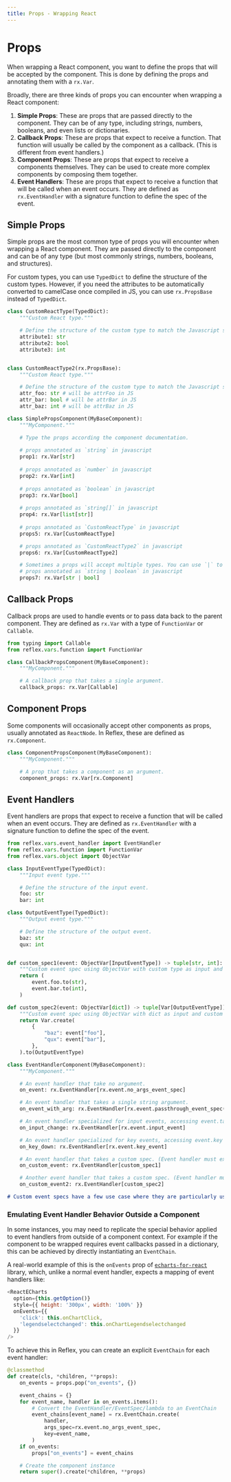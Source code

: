 ```yaml
---
title: Props - Wrapping React 
---
```


# Props

When wrapping a React component, you want to define the props that will be accepted by the component.
This is done by defining the props and annotating them with a `rx.Var`.

Broadly, there are three kinds of props you can encounter when wrapping a React component:
1. **Simple Props**: These are props that are passed directly to the component. They can be of any type, including strings, numbers, booleans, and even lists or dictionaries.
2. **Callback Props**: These are props that expect to receive a function. That function will usually be called by the component as a callback. (This is different from event handlers.)
3. **Component Props**: These are props that expect to receive a components themselves. They can be used to create more complex components by composing them together.
4. **Event Handlers**: These are props that expect to receive a function that will be called when an event occurs. They are defined as `rx.EventHandler` with a signature function to define the spec of the event.

## Simple Props

Simple props are the most common type of props you will encounter when wrapping a React component. They are passed directly to the component and can be of any type (but most commonly strings, numbers, booleans, and structures).

For custom types, you can use `TypedDict` to define the structure of the custom types. However, if you need the attributes to be automatically converted to camelCase once compiled in JS, you can use `rx.PropsBase` instead of `TypedDict`.

```python
class CustomReactType(TypedDict):
    """Custom React type."""

    # Define the structure of the custom type to match the Javascript structure.
    attribute1: str
    attribute2: bool
    attribute3: int


class CustomReactType2(rx.PropsBase):
    """Custom React type."""

    # Define the structure of the custom type to match the Javascript structure.
    attr_foo: str # will be attrFoo in JS
    attr_bar: bool # will be attrBar in JS
    attr_baz: int # will be attrBaz in JS

class SimplePropsComponent(MyBaseComponent):
    """MyComponent."""

    # Type the props according the component documentation.
    
    # props annotated as `string` in javascript
    prop1: rx.Var[str] 
    
    # props annotated as `number` in javascript
    prop2: rx.Var[int]
    
    # props annotated as `boolean` in javascript
    prop3: rx.Var[bool] 
    
    # props annotated as `string[]` in javascript
    prop4: rx.Var[list[str]] 
    
    # props annotated as `CustomReactType` in javascript
    props5: rx.Var[CustomReactType] 

    # props annotated as `CustomReactType2` in javascript
    props6: rx.Var[CustomReactType2]

    # Sometimes a props will accept multiple types. You can use `|` to specify the types.
    # props annotated as `string | boolean` in javascript
    props7: rx.Var[str | bool] 
```

## Callback Props

Callback props are used to handle events or to pass data back to the parent component. They are defined as `rx.Var` with a type of `FunctionVar` or `Callable`.

```python
from typing import Callable
from reflex.vars.function import FunctionVar

class CallbackPropsComponent(MyBaseComponent):
    """MyComponent."""

    # A callback prop that takes a single argument.
    callback_props: rx.Var[Callable]
```

## Component Props
Some components will occasionally accept other components as props, usually annotated as `ReactNode`. In Reflex, these are defined as `rx.Component`.

```python
class ComponentPropsComponent(MyBaseComponent):
    """MyComponent."""

    # A prop that takes a component as an argument.
    component_props: rx.Var[rx.Component]
```

## Event Handlers
Event handlers are props that expect to receive a function that will be called when an event occurs. They are defined as `rx.EventHandler` with a signature function to define the spec of the event.

```python
from reflex.vars.event_handler import EventHandler
from reflex.vars.function import FunctionVar
from reflex.vars.object import ObjectVar

class InputEventType(TypedDict):
    """Input event type."""

    # Define the structure of the input event.
    foo: str
    bar: int

class OutputEventType(TypedDict):
    """Output event type."""

    # Define the structure of the output event.
    baz: str
    qux: int


def custom_spec1(event: ObjectVar[InputEventType]) -> tuple[str, int]:
    """Custom event spec using ObjectVar with custom type as input and tuple as output."""
    return (
        event.foo.to(str),
        event.bar.to(int),
    )

def custom_spec2(event: ObjectVar[dict]) -> tuple[Var[OutputEventType]]:
    """Custom event spec using ObjectVar with dict as input and custom type as output."""
    return Var.create(
        {
            "baz": event["foo"],
            "qux": event["bar"],
        },
    ).to(OutputEventType)

class EventHandlerComponent(MyBaseComponent):
    """MyComponent."""

    # An event handler that take no argument.
    on_event: rx.EventHandler[rx.event.no_args_event_spec]

    # An event handler that takes a single string argument.
    on_event_with_arg: rx.EventHandler[rx.event.passthrough_event_spec(str)]

    # An event handler specialized for input events, accessing event.target.value from the event.
    on_input_change: rx.EventHandler[rx.event.input_event]

    # An event handler specialized for key events, accessing event.key from the event and provided modifiers (ctrl, alt, shift, meta).
    on_key_down: rx.EventHandler[rx.event.key_event]

    # An event handler that takes a custom spec. (Event handler must expect a tuple of two values [str and int])
    on_custom_event: rx.EventHandler[custom_spec1]

    # Another event handler that takes a custom spec. (Event handler must expect a tuple of one value, being a OutputEventType)
    on_custom_event2: rx.EventHandler[custom_spec2]
```

```md alert info
# Custom event specs have a few use case where they are particularly useful. If the event returns non-serializable data, you can filter them out so the event can be sent to the backend. You can also use them to transform the data before sending it to the backend.
```

### Emulating Event Handler Behavior Outside a Component

In some instances, you may need to replicate the special behavior applied to
event handlers from outside of a component context. For example if the component
to be wrapped requires event callbacks passed in a dictionary, this can be
achieved by directly instantiating an `EventChain`.

A real-world example of this is the `onEvents` prop of
[`echarts-for-react`](https://www.npmjs.com/package/echarts-for-react) library,
which, unlike a normal event handler, expects a mapping of event handlers like:

```javascript
<ReactECharts
  option={this.getOption()}
  style={{ height: '300px', width: '100%' }}
  onEvents={{
    'click': this.onChartClick,
    'legendselectchanged': this.onChartLegendselectchanged
  }}
/>
```

To achieve this in Reflex, you can create an explicit `EventChain` for each
event handler:

```python
@classmethod
def create(cls, *children, **props):
    on_events = props.pop("on_events", {})

    event_chains = {}
    for event_name, handler in on_events.items():
        # Convert the EventHandler/EventSpec/lambda to an EventChain
        event_chains[event_name] = rx.EventChain.create(
            handler,
            args_spec=rx.event.no_args_event_spec,
            key=event_name,
        )
    if on_events:
        props["on_events"] = event_chains

    # Create the component instance
    return super().create(*children, **props)
```